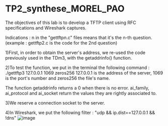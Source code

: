 # TP2_synthese_MOREL_PAO

The objectives of this lab is to develop a TFTP client using RFC specifications and Wireshark captures.

Indications : n in the "gettftpn.c" files means that it's the n-th question.
(example : gettftp2.c is the code for the 2nd question)

1)First, in order to obtain the server's address, we re-used the code previously used in the TDm3, with the getaddrinfo() function.

2)To test the function, we put in the terminal the following command : ./gettftp3 127.0.0.1 1069 zeros256
127.0.0.1 is the address of the server, 1069 is the port's number and zeros256 the file's name.

The function getaddrinfo returns a 0 when there is no error. ai_family, ai_protocol and ai_socket return the values they are rightly associated to.

3)We reserve a connection socket to the server.

4)In Wireshark, we put the following filter :
"udp && ip.dist==127.0.0.1 && !dns"
![image](https://github.com/user-attachments/assets/095c43f9-27de-41f7-a101-f98fc0f049f4)

